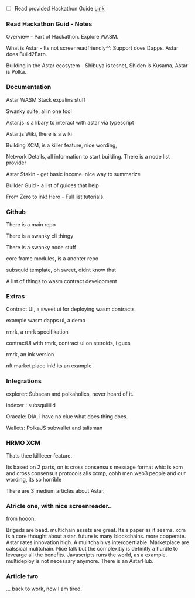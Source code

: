 - [ ] Read provided Hackathon Guide [Link](https://astarnetwork.notion.site/WASM-Smart-Contract-Hackathon-Guide-3dc885160ae64718977b5fd9ea768a93) 

### Read Hackathon Guid - Notes

Overview - Part of Hackathon. Explore WASM. 

What is Astar - Its not screenreadfriendly^^. Support does Dapps. Astar does Build2Earn.

Building in the Astar ecosytem - Shibuya is tesnet, Shiden is Kusama, Astar is Polka.

### Documentation
Astar WASM Stack expalins stuff

Swanky suite, allin one tool

Astar.js is a libary to interact with astar via typescript

Astar.js Wiki, there is a wiki

Building XCM, is a killer feature, nice wording, 

Network Details, all information to start building. There is a node list provider

Astar Stakin - get basic income. nice way to summarize

Builder Guid - a list of guides that help

From Zero to ink! Hero - Full list tutorials.

### Github

There is a main repo

There is a swanky cli thingy

There is a swanky node stuff

core frame modules, is a anohter repo

subsquid template, oh sweet, didnt know that

A list of things to wasm contract development


### Extras 

Contract UI, a sweet ui for deploying wasm contracts

example wasm dapps ui, a demo 

rmrk, a rmrk specifikation

contractUI  with rmrk, contract ui on steroids, i gues

rmrk, an ink version

nft market place ink! its an example

### Integrations

explorer: Subscan and polkaholics, never heard of it.

indexer : subsquiiiiid

Oracale: DIA, i have no clue what does thing does.

Wallets: PolkaJS subwallet and talisman

### HRMO XCM

Thats thee killleeer feature. 

Its based on 2 parts, on is cross consensu s message format whic is xcm
and cross consensus protocols alis xcmp, oohh men web3 people and our wording, its so horrible


There are 3 medium articles about Astar.

### Atricle one, with nice screenreader..

from hooon. 


Brigeds are baad.  multichain assets are great. Its a paper as it seams. xcm is a core thought about astar. future is many blockchains. more cooperate. Astar rates innovation high. A mulitchain vs interopertiable. Marketplace are calssical mulitchain. Nice talk but the complexitiy is definitly a hurdle to levearge all the benefits. Javascripts runs the world, as a example. multideploy is not necessary anymore. There is an AstarHub.

### Article two

... back to work, now I am tired.


